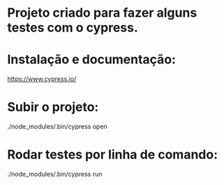 # Projeto criado para fazer alguns testes com o cypress.

# Instalação e documentação:
https://www.cypress.io/

# Subir o projeto:
./node_modules/.bin/cypress open

# Rodar testes por linha de comando:
./node_modules/.bin/cypress run

